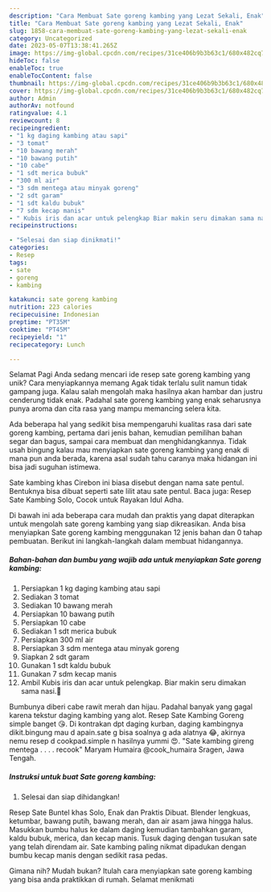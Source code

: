 ```yaml
---
description: "Cara Membuat Sate goreng kambing yang Lezat Sekali, Enak"
title: "Cara Membuat Sate goreng kambing yang Lezat Sekali, Enak"
slug: 1858-cara-membuat-sate-goreng-kambing-yang-lezat-sekali-enak
category: Uncategorized
date: 2023-05-07T13:38:41.265Z
image: https://img-global.cpcdn.com/recipes/31ce406b9b3b63c1/680x482cq70/sate-goreng-kambing-foto-resep-utama.jpg
hideToc: false
enableToc: true
enableTocContent: false
thumbnail: https://img-global.cpcdn.com/recipes/31ce406b9b3b63c1/680x482cq70/sate-goreng-kambing-foto-resep-utama.jpg
cover: https://img-global.cpcdn.com/recipes/31ce406b9b3b63c1/680x482cq70/sate-goreng-kambing-foto-resep-utama.jpg
author: Admin
authorAv: notfound
ratingvalue: 4.1
reviewcount: 8
recipeingredient:
- "1 kg daging kambing atau sapi"
- "3 tomat"
- "10 bawang merah"
- "10 bawang putih"
- "10 cabe"
- "1 sdt merica bubuk"
- "300 ml air"
- "3 sdm mentega atau minyak goreng"
- "2 sdt garam"
- "1 sdt kaldu bubuk"
- "7 sdm kecap manis"
- " Kubis iris dan acar untuk pelengkap Biar makin seru dimakan sama nasi"
recipeinstructions:

- "Selesai dan siap dinikmati!"
categories:
- Resep
tags:
- sate
- goreng
- kambing

katakunci: sate goreng kambing 
nutrition: 223 calories
recipecuisine: Indonesian
preptime: "PT35M"
cooktime: "PT45M"
recipeyield: "1"
recipecategory: Lunch

---
```



Selamat Pagi Anda sedang mencari ide resep sate goreng kambing yang unik? Cara menyiapkannya memang Agak tidak terlalu sulit namun tidak gampang juga. Kalau salah mengolah maka hasilnya akan hambar dan justru cenderung tidak enak. Padahal sate goreng kambing yang enak seharusnya punya aroma dan cita rasa yang mampu memancing selera kita.


Ada beberapa hal yang sedikit bisa mempengaruhi kualitas rasa dari sate goreng kambing, pertama dari jenis bahan, kemudian pemilihan bahan segar dan bagus, sampai cara membuat dan menghidangkannya. Tidak usah bingung kalau mau menyiapkan sate goreng kambing yang enak di mana pun anda berada, karena asal sudah tahu caranya maka hidangan ini bisa jadi suguhan istimewa.

Sate kambing khas Cirebon ini biasa disebut dengan nama sate pentul. Bentuknya bisa dibuat seperti sate lilit atau sate pentul. Baca juga: Resep Sate Kambing Solo, Cocok untuk Rayakan Idul Adha.


Di bawah ini ada beberapa cara mudah dan praktis yang dapat diterapkan untuk mengolah sate goreng kambing yang siap dikreasikan. Anda bisa menyiapkan Sate goreng kambing menggunakan 12 jenis bahan dan 0 tahap pembuatan. Berikut ini langkah-langkah dalam membuat hidangannya.

<!--inarticleads1-->

##### Bahan-bahan dan bumbu yang wajib ada untuk menyiapkan Sate goreng kambing:

1. Persiapkan 1 kg daging kambing atau sapi
1. Sediakan 3 tomat
1. Sediakan 10 bawang merah
1. Persiapkan 10 bawang putih
1. Persiapkan 10 cabe
1. Sediakan 1 sdt merica bubuk
1. Persiapkan 300 ml air
1. Persiapkan 3 sdm mentega atau minyak goreng
1. Siapkan 2 sdt garam
1. Gunakan 1 sdt kaldu bubuk
1. Gunakan 7 sdm kecap manis
1. Ambil  Kubis iris dan acar untuk pelengkap. Biar makin seru dimakan sama nasi.💜


Bumbunya diberi cabe rawit merah dan hijau. Padahal banyak yang gagal karena tekstur daging kambing yang alot. Resep Sate Kambing Goreng simple banget 😘. Di kontrakan dpt daging kurban, daging kambingnya dikit.bingung mau d apain.sate g bisa soalnya g ada alatnya 😂, akirnya nemu resep d cookpad.simple n hasilnya yummi 😍. &#34;Sate kambing gireng mentega . . . . recook&#34; Maryam Humaira @cook_humaira Sragen, Jawa Tengah. 

<!--inarticleads2-->

##### Instruksi untuk buat Sate goreng kambing:


1. Selesai dan siap dihidangkan!

Resep Sate Buntel khas Solo, Enak dan Praktis Dibuat. Blender lengkuas, ketumbar, bawang putih, bawang merah, dan air asam jawa hingga halus. Masukkan bumbu halus ke dalam daging kemudian tambahkan garam, kaldu bubuk, merica, dan kecap manis. Tusuk daging dengan tusukan sate yang telah direndam air. Sate kambing paling nikmat dipadukan dengan bumbu kecap manis dengan sedikit rasa pedas. 

Gimana nih? Mudah bukan? Itulah cara menyiapkan sate goreng kambing yang bisa anda praktikkan di rumah. Selamat menikmati
